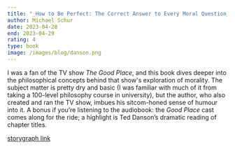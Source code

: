 ```yaml
---
title: "_How to Be Perfect: The Correct Answer to Every Moral Question_"
author: Michael Schur
date: 2023-04-28
end: 2023-04-29
rating: 4
type: book
image: /images/blog/danson.png
---
```


I was a fan of the TV show _The Good Place_, and this book dives deeper into the philosophical concepts behind that show's exploration of morality. The subject matter is pretty dry and basic (I was familiar with much of it from taking a 100-level philosophy course in university), but the author, who also created and ran the TV show, imbues his sitcom-honed sense of humour into it. A bonus if you’re listening to the audiobook: the _Good Place_ cast comes along for the ride; a highlight is Ted Danson’s dramatic reading of chapter titles.

[storygraph link](https://app.thestorygraph.com/books/0833656a-1f85-4825-ba26-a81c3042dac0)